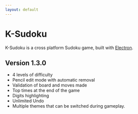 ```yaml
---
layout: default
---
```


# K-Sudoku

K-Sudoku is a cross platform Sudoku game, built with [Electron](https://electronjs.org/).

## Version 1.3.0

* 4 levels of difficulty
* Pencil edit mode with automatic removal
* Validation of board and moves made
* Top times at the end of the game
* Digits highlighting
* Unlimited Undo
* Multiple themes that can be switched during gameplay. 
